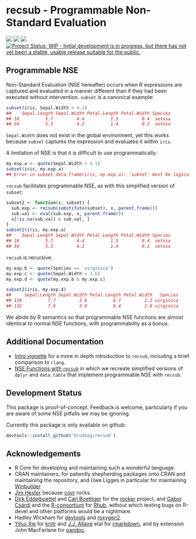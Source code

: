 <!-- README.md is generated from README.Rmd. Please edit that file -->



# recsub - Programmable Non-Standard Evaluation

[![](https://travis-ci.org/brodieG/recsub.svg?branch=master)](https://travis-ci.org/brodieG/recsub)
[![](https://codecov.io/github/brodieG/recsub/coverage.svg?branch=master)](https://codecov.io/github/brodieG/recsub?branch=master)
[![](http://www.r-pkg.org/badges/version/recsub)](https://cran.r-project.org/package=recsub)
[![Project Status: WIP - Initial development is in progress, but there has not yet been a stable, usable release suitable for the public.](http://www.repostatus.org/badges/latest/wip.svg)](http://www.repostatus.org/#wip)


## Programmable NSE

Non-Standard Evaluation (NSE hereafter) occurs when R expressions are
captured and evaluated in a manner different than if they had been executed
without intervention.  `subset` is a canonical example:


```r
subset(iris, Sepal.Width > 4.1)
##    Sepal.Length Sepal.Width Petal.Length Petal.Width Species
## 16          5.7         4.4          1.5         0.4  setosa
## 34          5.5         4.2          1.4         0.2  setosa
```

`Sepal.Width` does not exist in the global environment, yet this works because
`subset` captures the expression and evaluates it within `iris`.

A limitation of NSE is that it is difficult to use programmatically:


```r
my.exp.a <- quote(Sepal.Width > 4.1)
subset(iris, my.exp.a)
## Error in subset.data.frame(iris, my.exp.a): 'subset' must be logical
```

`recsub` facilitates programmable NSE, as with this simplified version of
`subset`:


```r
subset2 <- function(x, subset) {
  sub.exp <- recsub(substitute(subset), x, parent.frame())
  sub.val <- eval(sub.exp, x, parent.frame())
  x[!is.na(sub.val) & sub.val, ]
}
subset2(iris, my.exp.a)
##    Sepal.Length Sepal.Width Petal.Length Petal.Width Species
## 16          5.7         4.4          1.5         0.4  setosa
## 34          5.5         4.2          1.4         0.2  setosa
```

`recsub` is recursive:


```r
my.exp.b <- quote(Species == 'virginica')
my.exp.c <- quote(Sepal.Width > 3.6)
my.exp.d <- quote(my.exp.b & my.exp.c)

subset2(iris, my.exp.d)
##     Sepal.Length Sepal.Width Petal.Length Petal.Width   Species
## 118          7.7         3.8          6.7         2.2 virginica
## 132          7.9         3.8          6.4         2.0 virginica
```

We abide by R semantics so that programmable NSE functions are almost
identical to normal NSE functions, with programmability as a bonus.


## Additional Documentation

* [Intro vignette]() for a more in depth introduction to `recsub`, including a
  brief comparison to `rlang`.
* [NSE Functions with `recsub`]() in which we recreate simplified versions of
  `dplyr` and `data.table` that implement programmable NSE with `recsub`.

## Development Status

This package is proof-of-concept.  Feedback is welcome, particularly if you are
aware of some NSE pitfalls we may be ignoring.

Currently this package is only available on github:


```r
devtools::install_github('brodieg/recsub')
```

## Acknowledgements

* R Core for developing and maintaining such a wonderful language.
* CRAN maintainers, for patiently shepherding packages onto CRAN and maintaining
  the repository, and Uwe Ligges in particular for maintaining
  [Winbuilder](http://win-builder.r-project.org/).
* [Jim Hester](https://github.com/jimhester) because
  [covr](https://cran.r-project.org/package=covr) rocks.
* [Dirk Eddelbuettel](https://github.com/eddelbuettel) and [Carl
  Boettiger](https://github.com/cboettig) for the
  [rocker](https://github.com/rocker-org/rocker) project, and [Gábor
  Csárdi](https://github.com/gaborcsardi) and the
  [R-consortium](https://www.r-consortium.org/) for
  [Rhub](https://github.com/r-hub), without which testing bugs on R-devel and
  other platforms would be a nightmare.
* Hadley Wickham for [devtools](https://cran.r-project.org/package=devtools) and
  [roxygen2](https://cran.r-project.org/package=roxygen2).
* [Yihui Xie](https://github.com/yihui) for
  [knitr](https://cran.r-project.org/package=knitr) and  [J.J.
  Allaire](https://github.com/jjallaire) etal for
  [rmarkdown](https://cran.r-project.org/package=rmarkdown), and by extension
  John MacFarlane for [pandoc](http://pandoc.org/).

